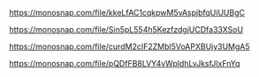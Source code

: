 https://monosnap.com/file/kkeLfAC1cqkpwM5vAspjbfqUiUUBgC

https://monosnap.com/file/Sin5pL554h5KezfzdgjUCDfa33XSoU

https://monosnap.com/file/curdM2cIF2ZMbl5VoAPXBUjy3UMgA5

https://monosnap.com/file/pQDfFB8LVY4vWpldhLvJksfJIxFnYq
